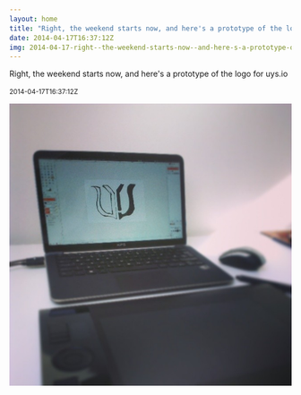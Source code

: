 ```yaml
---
layout: home
title: "Right, the weekend starts now, and here's a prototype of the logo for uys.io"
date: 2014-04-17T16:37:12Z
img: 2014-04-17-right--the-weekend-starts-now--and-here-s-a-prototype-of-the-logo-for-uys-io.jpg
---
```


Right, the weekend starts now, and here's a prototype of the logo for uys.io

<small>2014-04-17T16:37:12Z</small>

![Right, the weekend starts now, and here's a prototype of the logo for uys.io](2014-04-17-right--the-weekend-starts-now--and-here-s-a-prototype-of-the-logo-for-uys-io.jpg)
